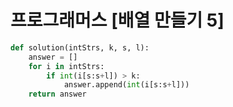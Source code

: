 # 프로그래머스 [배열 만들기 5]
```python
def solution(intStrs, k, s, l):
    answer = []
    for i in intStrs:
        if int(i[s:s+l]) > k:
            answer.append(int(i[s:s+l]))
    return answer
```
